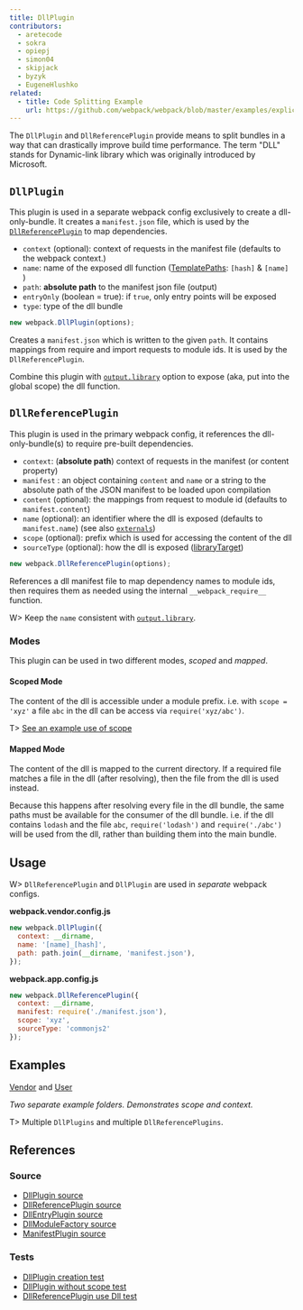 ```yaml
---
title: DllPlugin
contributors:
  - aretecode
  - sokra
  - opiepj
  - simon04
  - skipjack
  - byzyk
  - EugeneHlushko
related:
  - title: Code Splitting Example
    url: https://github.com/webpack/webpack/blob/master/examples/explicit-vendor-chunk/README.md
---
```


The `DllPlugin` and `DllReferencePlugin` provide means to split bundles in a way that can drastically improve build time performance. The term "DLL" stands for Dynamic-link library which was originally introduced by Microsoft.


## `DllPlugin`

This plugin is used in a separate webpack config exclusively to create a dll-only-bundle. It creates a `manifest.json` file, which is used by the [`DllReferencePlugin`](#dllreferenceplugin) to map dependencies.

- `context` (optional): context of requests in the manifest file (defaults to the webpack context.)
- `name`: name of the exposed dll function ([TemplatePaths](https://github.com/webpack/webpack/blob/master/lib/TemplatedPathPlugin.js): `[hash]` & `[name]` )
- `path`: __absolute path__ to the manifest json file (output)
- `entryOnly` (boolean = true): if `true`, only entry points will be exposed
- `type`: type of the dll bundle

```javascript
new webpack.DllPlugin(options);
```

Creates a `manifest.json` which is written to the given `path`. It contains mappings from require and import requests to module ids. It is used by the `DllReferencePlugin`.

Combine this plugin with [`output.library`](/configuration/output/#outputlibrary) option to expose (aka, put into the global scope) the dll function.


## `DllReferencePlugin`

This plugin is used in the primary webpack config, it references the dll-only-bundle(s) to require pre-built dependencies.

- `context`: (__absolute path__) context of requests in the manifest (or content property)
- `manifest` : an object containing `content` and `name` or a string to the absolute path of the JSON manifest to be loaded upon compilation
- `content` (optional): the mappings from request to module id (defaults to `manifest.content`)
- `name` (optional): an identifier where the dll is exposed (defaults to `manifest.name`) (see also [`externals`](/configuration/externals/))
- `scope` (optional): prefix which is used for accessing the content of the dll
- `sourceType` (optional): how the dll is exposed ([libraryTarget](/configuration/output/#outputlibrarytarget))

```javascript
new webpack.DllReferencePlugin(options);
```

References a dll manifest file to map dependency names to module ids, then requires them as needed using the internal `__webpack_require__` function.

W> Keep the `name` consistent with [`output.library`](/configuration/output/#outputlibrary).


### Modes

This plugin can be used in two different modes, _scoped_ and _mapped_.

#### Scoped Mode

The content of the dll is accessible under a module prefix. i.e. with `scope = 'xyz'` a file `abc` in the dll can be access via `require('xyz/abc')`.

T> [See an example use of scope](https://github.com/webpack/webpack/tree/master/examples/dll-user)

#### Mapped Mode

The content of the dll is mapped to the current directory. If a required file matches a file in the dll (after resolving), then the file from the dll is used instead.

Because this happens after resolving every file in the dll bundle, the same paths must be available for the consumer of the dll bundle. i.e. if the dll contains `lodash` and the file `abc`, `require('lodash')` and `require('./abc')` will be used from the dll, rather than building them into the main bundle.


## Usage

W> `DllReferencePlugin` and `DllPlugin` are used in _separate_ webpack configs.

__webpack.vendor.config.js__

```javascript
new webpack.DllPlugin({
  context: __dirname,
  name: '[name]_[hash]',
  path: path.join(__dirname, 'manifest.json'),
});
```

__webpack.app.config.js__

```javascript
new webpack.DllReferencePlugin({
  context: __dirname,
  manifest: require('./manifest.json'),
  scope: 'xyz',
  sourceType: 'commonjs2'
});
```


## Examples

[Vendor](https://github.com/webpack/webpack/tree/master/examples/dll) and [User](https://github.com/webpack/webpack/tree/master/examples/dll-user)

_Two separate example folders. Demonstrates scope and context._

T> Multiple `DllPlugins` and multiple `DllReferencePlugins`.


## References

### Source

- [DllPlugin source](https://github.com/webpack/webpack/blob/master/lib/DllPlugin.js)
- [DllReferencePlugin source](https://github.com/webpack/webpack/blob/master/lib/DllReferencePlugin.js)
- [DllEntryPlugin source](https://github.com/webpack/webpack/blob/master/lib/DllEntryPlugin.js)
- [DllModuleFactory source](https://github.com/webpack/webpack/blob/master/lib/DllModuleFactory.js)
- [ManifestPlugin source](https://github.com/webpack/webpack/blob/master/lib/LibManifestPlugin.js)

### Tests

- [DllPlugin creation test](https://github.com/webpack/webpack/blob/master/test/configCases/dll-plugin/0-create-dll/webpack.config.js)
- [DllPlugin without scope test](https://github.com/webpack/webpack/blob/master/test/configCases/dll-plugin/2-use-dll-without-scope/webpack.config.js)
- [DllReferencePlugin use Dll test](https://github.com/webpack/webpack/tree/master/test/configCases/dll-plugin)
